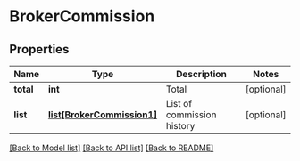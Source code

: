 # BrokerCommission

## Properties
Name | Type | Description | Notes
------------ | ------------- | ------------- | -------------
**total** | **int** | Total | [optional] 
**list** | [**list[BrokerCommission1]**](BrokerCommission1.md) | List of commission history | [optional] 

[[Back to Model list]](../README.md#documentation-for-models) [[Back to API list]](../README.md#documentation-for-api-endpoints) [[Back to README]](../README.md)


